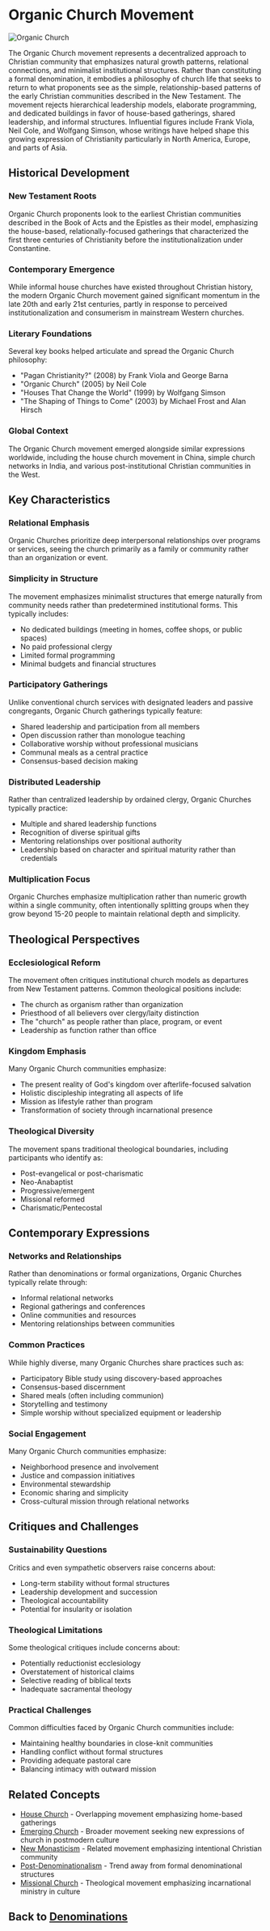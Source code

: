 # Organic Church Movement

![Organic Church](../images/organic_church.jpg)

The Organic Church movement represents a decentralized approach to Christian community that emphasizes natural growth patterns, relational connections, and minimalist institutional structures. Rather than constituting a formal denomination, it embodies a philosophy of church life that seeks to return to what proponents see as the simple, relationship-based patterns of the early Christian communities described in the New Testament. The movement rejects hierarchical leadership models, elaborate programming, and dedicated buildings in favor of house-based gatherings, shared leadership, and informal structures. Influential figures include Frank Viola, Neil Cole, and Wolfgang Simson, whose writings have helped shape this growing expression of Christianity particularly in North America, Europe, and parts of Asia.

## Historical Development

### New Testament Roots
Organic Church proponents look to the earliest Christian communities described in the Book of Acts and the Epistles as their model, emphasizing the house-based, relationally-focused gatherings that characterized the first three centuries of Christianity before the institutionalization under Constantine.

### Contemporary Emergence
While informal house churches have existed throughout Christian history, the modern Organic Church movement gained significant momentum in the late 20th and early 21st centuries, partly in response to perceived institutionalization and consumerism in mainstream Western churches.

### Literary Foundations
Several key books helped articulate and spread the Organic Church philosophy:
- "Pagan Christianity?" (2008) by Frank Viola and George Barna
- "Organic Church" (2005) by Neil Cole
- "Houses That Change the World" (1999) by Wolfgang Simson
- "The Shaping of Things to Come" (2003) by Michael Frost and Alan Hirsch

### Global Context
The Organic Church movement emerged alongside similar expressions worldwide, including the house church movement in China, simple church networks in India, and various post-institutional Christian communities in the West.

## Key Characteristics

### Relational Emphasis
Organic Churches prioritize deep interpersonal relationships over programs or services, seeing the church primarily as a family or community rather than an organization or event.

### Simplicity in Structure
The movement emphasizes minimalist structures that emerge naturally from community needs rather than predetermined institutional forms. This typically includes:
- No dedicated buildings (meeting in homes, coffee shops, or public spaces)
- No paid professional clergy
- Limited formal programming
- Minimal budgets and financial structures

### Participatory Gatherings
Unlike conventional church services with designated leaders and passive congregants, Organic Church gatherings typically feature:
- Shared leadership and participation from all members
- Open discussion rather than monologue teaching
- Collaborative worship without professional musicians
- Communal meals as a central practice
- Consensus-based decision making

### Distributed Leadership
Rather than centralized leadership by ordained clergy, Organic Churches typically practice:
- Multiple and shared leadership functions
- Recognition of diverse spiritual gifts
- Mentoring relationships over positional authority
- Leadership based on character and spiritual maturity rather than credentials

### Multiplication Focus
Organic Churches emphasize multiplication rather than numeric growth within a single community, often intentionally splitting groups when they grow beyond 15-20 people to maintain relational depth and simplicity.

## Theological Perspectives

### Ecclesiological Reform
The movement often critiques institutional church models as departures from New Testament patterns. Common theological positions include:
- The church as organism rather than organization
- Priesthood of all believers over clergy/laity distinction
- The "church" as people rather than place, program, or event
- Leadership as function rather than office

### Kingdom Emphasis
Many Organic Church communities emphasize:
- The present reality of God's kingdom over afterlife-focused salvation
- Holistic discipleship integrating all aspects of life
- Mission as lifestyle rather than program
- Transformation of society through incarnational presence

### Theological Diversity
The movement spans traditional theological boundaries, including participants who identify as:
- Post-evangelical or post-charismatic
- Neo-Anabaptist
- Progressive/emergent
- Missional reformed
- Charismatic/Pentecostal

## Contemporary Expressions

### Networks and Relationships
Rather than denominations or formal organizations, Organic Churches typically relate through:
- Informal relational networks
- Regional gatherings and conferences
- Online communities and resources
- Mentoring relationships between communities

### Common Practices
While highly diverse, many Organic Churches share practices such as:
- Participatory Bible study using discovery-based approaches
- Consensus-based discernment
- Shared meals (often including communion)
- Storytelling and testimony
- Simple worship without specialized equipment or leadership

### Social Engagement
Many Organic Church communities emphasize:
- Neighborhood presence and involvement
- Justice and compassion initiatives
- Environmental stewardship
- Economic sharing and simplicity
- Cross-cultural mission through relational networks

## Critiques and Challenges

### Sustainability Questions
Critics and even sympathetic observers raise concerns about:
- Long-term stability without formal structures
- Leadership development and succession
- Theological accountability
- Potential for insularity or isolation

### Theological Limitations
Some theological critiques include concerns about:
- Potentially reductionist ecclesiology
- Overstatement of historical claims
- Selective reading of biblical texts
- Inadequate sacramental theology

### Practical Challenges
Common difficulties faced by Organic Church communities include:
- Maintaining healthy boundaries in close-knit communities
- Handling conflict without formal structures
- Providing adequate pastoral care
- Balancing intimacy with outward mission

## Related Concepts

- [House Church](house_church.md) - Overlapping movement emphasizing home-based gatherings
- [Emerging Church](emerging_church.md) - Broader movement seeking new expressions of church in postmodern culture
- [New Monasticism](new_monasticism.md) - Related movement emphasizing intentional Christian community
- [Post-Denominationalism](post_denominationalism.md) - Trend away from formal denominational structures
- [Missional Church](../beliefs/missional_theology.md) - Theological movement emphasizing incarnational ministry in culture

## Back to [Denominations](README.md)
